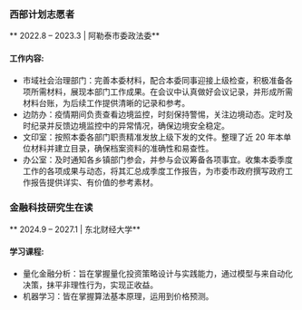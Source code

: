 ### **西部计划志愿者**  
** 2022.8 –  2023.3 | 阿勒泰市委政法委**  

#### 工作内容:    
- 市域社会治理部门：完善本委材料，配合本委同事迎接上级检查，积极准备各项所需材料，展现本部门工作成果。在会议中认真做好会议记录，并形成所需材料台账，为后续工作提供清晰的记录和参考。
- 边防办：疫情期间负责查看边境监控，时刻保持警惕，关注边境动态。定时及时纪录并反馈边境监控中的异常情况，确保边境安全稳定。
- 文印室：按照本委各部门职责精准发放上级下发的文件。整理了近 20 年本单位材料并建立目录，确保档案资料的准确性和易查性。
- 办公室：及时通知各乡镇部门参会，并参与会议筹备各项事宜。收集本委季度工作的各项成果与动态，将其汇总成季度工作报告，为市委市政府撰写政府工作报告提供详实、有价值的参考素材。

### **金融科技研究生在读**  
** 2024.9 –  2027.1 | 东北财经大学**  

#### 学习课程:    
- 量化金融分析：旨在掌握量化投资策略设计与实践能力，通过模型与来自动化决策，抹平非理性行为，实现正收益。
- 机器学习：皆在掌握算法基本原理，运用到价格预测。